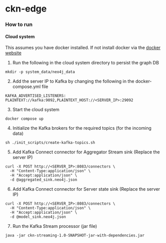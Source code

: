 # ckn-edge


### How to run

#### Cloud system
This assumes you have docker installed. If not install docker via the [docker website](https://docs.docker.com/get-docker/)

1. Run the following in the cloud system directory to persist the graph DB
```shell
mkdir -p system_data/neo4j_data
```

2. Add the server IP to Kafka by changing the following in the docker-compose.yml file

```shell
KAFKA_ADVERTISED_LISTENERS: PLAINTEXT://kafka:9092,PLAINTEXT_HOST://<SERVER_IP>:29092
```
3. Start the cloud system
```shell
docker compose up
```
4. Initialize the Kafka brokers for the required topics (for the incoming data)
```shell
sh ./init_scripts/create-kafka-topics.sh
```

5. Add Kafka Connect connector for Aggregator Stream sink (Replace the server IP)
```shell
curl -X POST http://<SERVER_IP>:8083/connectors \
  -H "Content-Type:application/json" \
  -H "Accept:application/json" \
  -d @aggregated_sink.neo4j.json
```

6. Add Kafka Connect connector for Server state sink (Replace the server IP)
```shell
curl -X POST http://<SERVER_IP>:8083/connectors \
  -H "Content-Type:application/json" \
  -H "Accept:application/json" \
  -d @model_sink.neo4j.json
```

7. Run the Kafka Stream processor (jar file)
```shell
java -jar ckn-streaming-1.0-SNAPSHOT-jar-with-dependencies.jar
```
